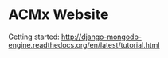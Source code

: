 ACMx Website
============



Getting started: http://django-mongodb-engine.readthedocs.org/en/latest/tutorial.html
